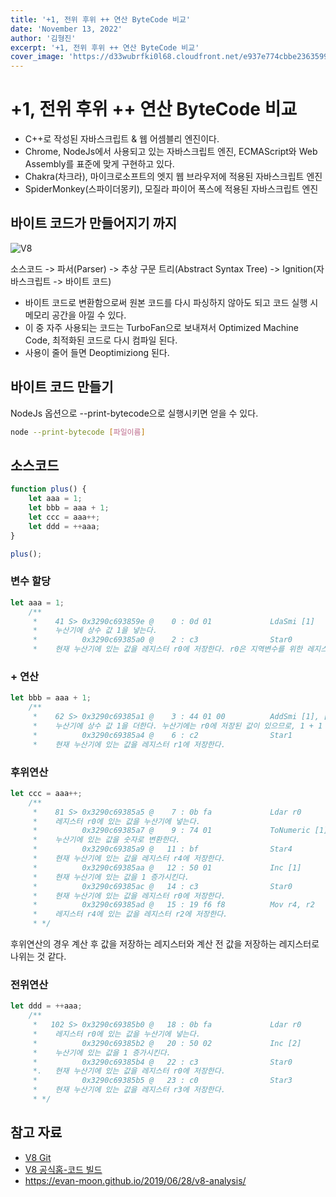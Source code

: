 ```yaml
---
title: '+1, 전위 후위 ++ 연산 ByteCode 비교'
date: 'November 13, 2022'
author: '김형진'
excerpt: '+1, 전위 후위 ++ 연산 ByteCode 비교'
cover_image: 'https://d33wubrfki0l68.cloudfront.net/e937e774cbbe23635999615ad5d7732decad182a/26072/logo-small.ede75a6b.svg'
---
```


# +1, 전위 후위 ++ 연산 ByteCode 비교

* C++로 작성된 자바스크립트 & 웹 어셈블리 엔진이다.
* Chrome, NodeJs에서 사용되고 있는 자바스크립트 엔진, ECMAScript와 Web Assembly를 표준에 맞게 구현하고 있다.
* Chakra(차크라), 마이크로소프트의 엣지 웹 브라우저에 적용된 자바스크립트 엔진
* SpiderMonkey(스파이더몽키), 모질라 파이어 폭스에 적용된 자바스크립트 엔진

## 바이트 코드가 만들어지기 까지

![V8](./asserts/bytecode/V8_실행.png)


소스코드 -> 파서(Parser) -> 추상 구문 트리(Abstract Syntax Tree) -> Ignition(자바스크립트 -> 바이트 코드)

* 바이트 코드로 변환함으로써 원본 코드를 다시 파싱하지 않아도 되고 코드 실행 시 메모리 공간을 아낄 수 있다.
* 이 중 자주 사용되는 코드는 TurboFan으로 보내져서 Optimized Machine Code, 최적화된 코드로 다시 컴파일 된다.
* 사용이 줄어 들면 Deoptimiziong 된다.

## 바이트 코드 만들기

NodeJs 옵션으로 --print-bytecode으로 실행시키면 얻을 수 있다.
```bash
node --print-bytecode [파일이름]
```

## 소스코드

```js
function plus() {
    let aaa = 1;
    let bbb = aaa + 1;
    let ccc = aaa++;
    let ddd = ++aaa;
}

plus();
```

### 변수 할당
```js
let aaa = 1;
    /**
     *    41 S> 0x3290c693859e @    0 : 0d 01             LdaSmi [1]
     *    누산기에 상수 값 1을 넣는다.
     *          0x3290c69385a0 @    2 : c3                Star0
     *    현재 누산기에 있는 값을 레지스터 r0에 저장한다. r0은 지역변수를 위한 레지스터
```

### + 연산

```js
let bbb = aaa + 1;
    /**
     *    62 S> 0x3290c69385a1 @    3 : 44 01 00          AddSmi [1], [0]
     *    누산기에 상수 값 1을 더한다. 누산기에는 r0에 저장된 값이 있으므로, 1 + 1 = 2가 된다.
     *          0x3290c69385a4 @    6 : c2                Star1
     *    현재 누산기에 있는 값을 레지스터 r1에 저장한다.
```

### 후위연산

```js
let ccc = aaa++;
    /**
     *    81 S> 0x3290c69385a5 @    7 : 0b fa             Ldar r0
     *    레지스터 r0에 있는 값을 누산기에 넣는다.
     *          0x3290c69385a7 @    9 : 74 01             ToNumeric [1]
     *    누산기에 있는 값을 숫자로 변환한다.
     *          0x3290c69385a9 @   11 : bf                Star4
     *    현재 누산기에 있는 값을 레지스터 r4에 저장한다.
     *          0x3290c69385aa @   12 : 50 01             Inc [1]
     *    현재 누산기에 있는 값을 1 증가시킨다.
     *          0x3290c69385ac @   14 : c3                Star0
     *    현재 누산기에 있는 값을 레지스터 r0에 저장한다.
     *          0x3290c69385ad @   15 : 19 f6 f8          Mov r4, r2
     *    레지스터 r4에 있는 값을 레지스터 r2에 저장한다.
     * */
```

후위연산의 경우 계산 후 값을 저장하는 레지스터와 계산 전 값을 저장하는 레지스터로 나위는 것 같다.


### 전위연산

```js
let ddd = ++aaa;
    /**
     *   102 S> 0x3290c69385b0 @   18 : 0b fa             Ldar r0
     *    레지스터 r0에 있는 값을 누산기에 넣는다.
     *          0x3290c69385b2 @   20 : 50 02             Inc [2]
     *    누산기에 있는 값을 1 증가시킨다.
     *          0x3290c69385b4 @   22 : c3                Star0
     *.   현재 누산기에 있는 값을 레지스터 r0에 저장한다.
     *          0x3290c69385b5 @   23 : c0                Star3
     *    현재 누산기에 있는 값을 레지스터 r3에 저장한다.
     * */
```


## 참고 자료

* [V8 Git](https://github.com/v8/v8)
* [V8 공식홈-코드 빌드](https://v8.dev/docs/source-code)
* https://evan-moon.github.io/2019/06/28/v8-analysis/
